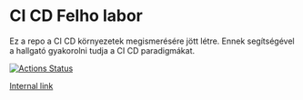 # CI CD Felho labor

Ez a repo a CI CD környezetek megismerésére jött létre. Ennek segítségével a hallgató gyakorolni tudja a CI CD paradigmákat.


[![Actions Status](https://github.com/desertkido/cicd/workflows/Test,%20build%20and%20release/badge.svg)](https://github.com/desertkido/cicd/actions)

[Internal link](https://github.com/desertkid/cicd/releases/tag/latest)

